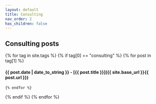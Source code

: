 ```yaml
---
layout: default
title: Consulting
nav_order: 2
has_children: false
---
```


## Consulting posts
{% for tag in site.tags %}
  {% if tag[0] == "consulting" %}
    {% for post in tag[1] %}
#### {{ post.date | date_to_string }} - [{{ post.title }}]({{ site.base_url }}{{ post.url }})

    {% endfor %}
  {% endif %}
{% endfor %}